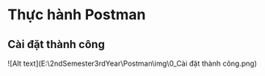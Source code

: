 # Thực hành Postman

## Cài đặt thành công

![Alt text](E:\2ndSemester3rdYear\Postman\img\0_Cài đặt thành công.png)

